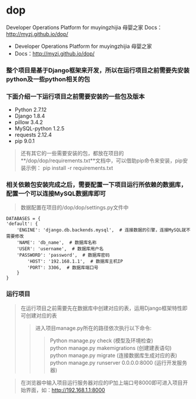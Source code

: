 # dop
Developer Operations Platform for muyingzhijia 母婴之家
Docs：http://myzj.github.io/dop/
* Developer Operations Platform for muyingzhijia 母婴之家
* Docs：<http://myzj.github.io/dop/>

### 整个项目是基于Django框架来开发，所以在运行项目之前需要先安装python及一些python相关的包

### 下面介绍一下运行项目之前需要安装的一些包及版本

* Python 2.7.12
* Django 1.8.4
* pillow 3.4.2
* MySQL-python 1.2.5
* requests 2.12.4
* pip 9.0.1
> 还有其它的一些需要安装的包，都放在项目的**/dop/dop/requirements.txt**文档中，可以借助pip命令来安装，pip安装示例：
pip install -r requirements.txt


### 相关依赖包安装完成之后，需要配置一下项目运行所依赖的数据库，配置一个可以连接MySQL数据库即可
> 数据配置在项目的/dop/dop/settings.py文件中

	DATABASES = {
    'default': {
        'ENGINE': 'django.db.backends.mysql',  # 连接数据的引擎，连接MySQL就不需要修改
        'NAME': 'db_name',  # 数据库名称
        'USER': 'username',  # 数据库用户名
        'PASSWORD': 'password',  # 数据库密码
	        'HOST': '192.168.1.1',  # 数据库主机IP
	        'PORT': 3306,  # 数据库端口号
	    }
	}

### 运行项目
 > 在运行项目之前需要先在数据库中创建对应的表，运用Django框架特性即可创建对应的表
 >> 进入项目manage.py所在的路径依次执行以下命令:
 >>> Python manage.py check (模型及环境检查)  
 >>> python manage.py makemigrations  (创建建表语句)  
 >>> python manage.py migrate  (连接数据库生成对应的表)  
 >>> python manage.py runserver 0.0.0.0:8000  (运行开发服务器)  
 
> 在浏览器中输入项目运行服务器对应的IP加上端口号8000即可进入项目开始界面，如：http://192.168.1.1:8000
